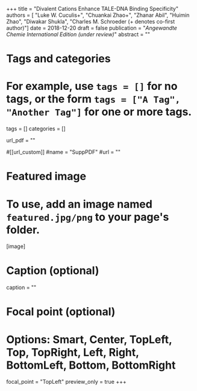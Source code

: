 +++
title = "Divalent Cations Enhance TALE-DNA Binding Specificity"
authors = [ "Luke W. Cuculis+", "Chuankai Zhao+", "Zhanar Abil", "Huimin Zhao", "Diwakar Shukla", "Charles M. Schroeder (+ denotes co-first author)"] 
date = 2018-12-20
draft = false
publication = "*Angewandte Chemie International Edition (under review)*"
abstract    = ""

# Tags and categories
# For example, use `tags = []` for no tags, or the form `tags = ["A Tag", "Another Tag"]` for one or more tags.
tags = []
categories = []

url_pdf = ""

#[[url_custom]]
  #name = "SuppPDF"
  #url  = ""

# Featured image
# To use, add an image named `featured.jpg/png` to your page's folder. 
[image]
  # Caption (optional)
  caption = ""

  # Focal point (optional)
  # Options: Smart, Center, TopLeft, Top, TopRight, Left, Right, BottomLeft, Bottom, BottomRight
  focal_point = "TopLeft"
  preview_only = true
+++
